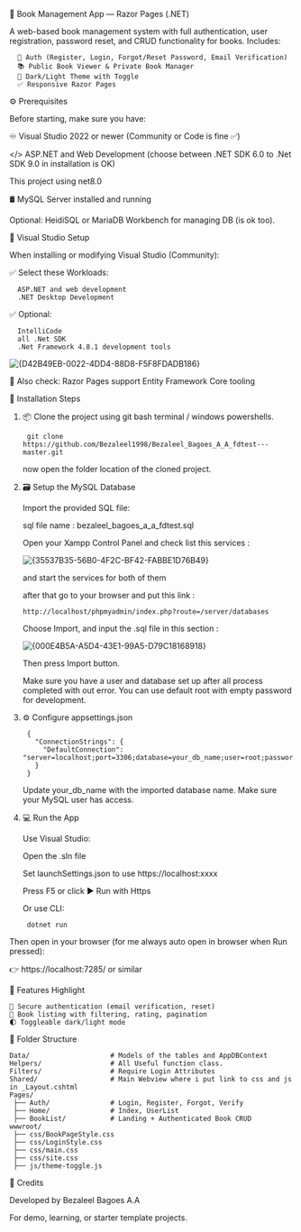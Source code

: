 📘 Book Management App — Razor Pages (.NET)

A web-based book management system with full authentication, user registration, password reset, and CRUD functionality for books. Includes:

      👤 Auth (Register, Login, Forgot/Reset Password, Email Verification)
      📚 Public Book Viewer & Private Book Manager
      🌙 Dark/Light Theme with Toggle
      ✅ Responsive Razor Pages

⚙️ Prerequisites

Before starting, make sure you have:

  ♾️ Visual Studio 2022 or newer (Community or Code is fine ✅)
  
  </> ASP.NET and Web Development (choose between .NET SDK 6.0 to .Net SDK 9.0 in installation is OK) 
  
  This project using net8.0
  
  🛢️ MySQL Server installed and running
  
  Optional: HeidiSQL or MariaDB Workbench for managing DB (is ok too).

🧰 Visual Studio Setup

When installing or modifying Visual Studio (Community):

  ✅ Select these Workloads:
  
      ASP.NET and web development
      .NET Desktop Development

  ✅ Optional: 
  
      IntelliCode
      all .Net SDK
      .Net Framework 4.8.1 development tools

   ![{D42B49EB-0022-4DD4-88D8-F5F8FDADB186}](https://github.com/user-attachments/assets/538fcf6c-fcf4-49e3-bcd0-937dba7a799d)


📌 Also check:
     Razor Pages support
     Entity Framework Core tooling

🧾 Installation Steps
1. 📦 Clone the project using git bash terminal / windows powershells.

        git clone https://github.com/Bezaleel1998/Bezaleel_Bagoes_A_A_fdtest---master.git

   now open the folder location of the cloned project.

2. 🗃️ Setup the MySQL Database
   
   Import the provided SQL file:
   
   sql file name : bezaleel_bagoes_a_a_fdtest.sql
   
   Open your Xampp Control Panel and check list this services :

   ![{35537B35-56B0-4F2C-BF42-FABBE1D76B49}](https://github.com/user-attachments/assets/94f213d2-6179-449b-b2bd-930d2f2731a8)

   and start the services for both of them
   
   after that go to your browser and put this link :
   
       http://localhost/phpmyadmin/index.php?route=/server/databases

   Choose Import, and input the .sql file in this section :

   ![{000E4B5A-A5D4-43E1-99A5-D79C18168918}](https://github.com/user-attachments/assets/67343a81-1d1f-42de-9b55-4550d9012b82)

   Then press Import button.
   
   Make sure you have a user and database set up after all process completed with out error. You can use default root with empty password for development.

4. ⚙️ Configure appsettings.json
   
        {
          "ConnectionStrings": {
            "DefaultConnection": "server=localhost;port=3306;database=your_db_name;user=root;password="
          }
        }
   
    Update your_db_name with the imported database name. Make sure your MySQL user has access.

5. 💻 Run the App
   
    Use Visual Studio:
   
    Open the .sln file
   
    Set launchSettings.json to use https://localhost:xxxx

    Press F5 or click ▶ Run with Https

    Or use CLI:

        dotnet run

Then open in your browser (for me always auto open in browser when Run pressed):

👉 https://localhost:7285/ or similar


🎨 Features Highlight

    🔐 Secure authentication (email verification, reset)
    📖 Book listing with filtering, rating, pagination
    🌓 Toggleable dark/light mode

📂 Folder Structure

    Data/                    # Models of the tables and AppDBContext
    Helpers/                 # All Useful function class.
    Filters/                 # Require Login Attributes
    Shared/                  # Main Webview where i put link to css and js in _Layout.cshtml
    Pages/
     ├── Auth/               # Login, Register, Forgot, Verify
     ├── Home/               # Index, UserList
     ├── BookList/           # Landing + Authenticated Book CRUD
    wwwroot/
     ├── css/BookPageStyle.css
     ├── css/LoginStyle.css
     ├── css/main.css
     ├── css/site.css
     ├── js/theme-toggle.js
   
🙏 Credits

Developed by Bezaleel Bagoes A.A

For demo, learning, or starter template projects.
